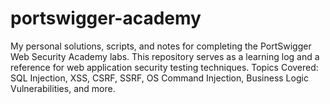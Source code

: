 # portswigger-academy
My personal solutions, scripts, and notes for completing the PortSwigger Web Security Academy labs. This repository serves as a learning log and a reference for web application security testing techniques.  Topics Covered: SQL Injection, XSS, CSRF, SSRF, OS Command Injection, Business Logic Vulnerabilities, and more.
